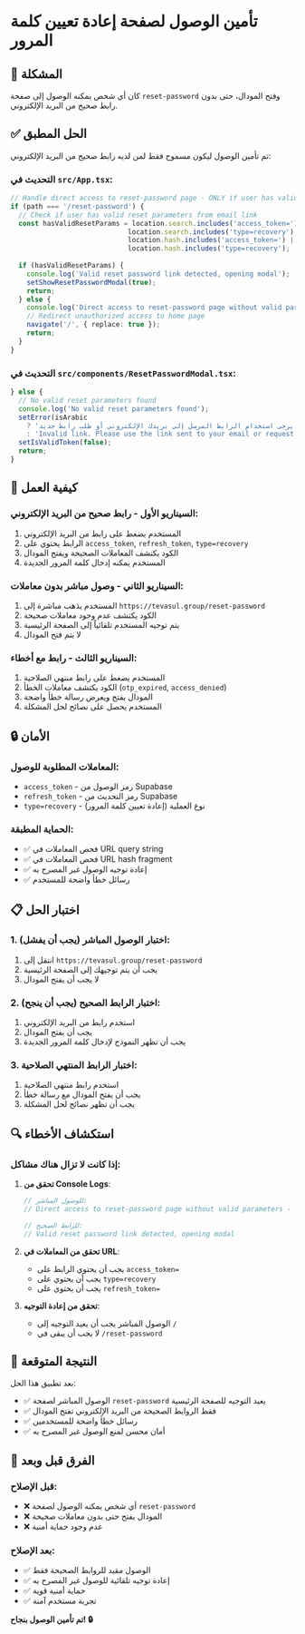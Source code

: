 # تأمين الوصول لصفحة إعادة تعيين كلمة المرور

## 🚨 المشكلة

كان أي شخص يمكنه الوصول إلى صفحة `reset-password` وفتح المودال، حتى بدون رابط صحيح من البريد الإلكتروني.

## ✅ الحل المطبق

تم تأمين الوصول ليكون مسموح فقط لمن لديه رابط صحيح من البريد الإلكتروني:

### التحديث في `src/App.tsx`:

```typescript
// Handle direct access to reset-password page - ONLY if user has valid reset parameters
if (path === '/reset-password') {
  // Check if user has valid reset parameters from email link
  const hasValidResetParams = location.search.includes('access_token=') || 
                             location.search.includes('type=recovery') ||
                             location.hash.includes('access_token=') ||
                             location.hash.includes('type=recovery');
  
  if (hasValidResetParams) {
    console.log('Valid reset password link detected, opening modal');
    setShowResetPasswordModal(true);
    return;
  } else {
    console.log('Direct access to reset-password page without valid parameters - redirecting to home');
    // Redirect unauthorized access to home page
    navigate('/', { replace: true });
    return;
  }
}
```

### التحديث في `src/components/ResetPasswordModal.tsx`:

```typescript
} else {
  // No valid reset parameters found
  console.log('No valid reset parameters found');
  setError(isArabic 
    ? 'رابط غير صالح. يرجى استخدام الرابط المرسل إلى بريدك الإلكتروني أو طلب رابط جديد.'
    : 'Invalid link. Please use the link sent to your email or request a new one.');
  setIsValidToken(false);
  return;
}
```

## 🎯 كيفية العمل

### السيناريو الأول - رابط صحيح من البريد الإلكتروني:
1. المستخدم يضغط على رابط من البريد الإلكتروني
2. الرابط يحتوي على `access_token`, `refresh_token`, `type=recovery`
3. الكود يكتشف المعاملات الصحيحة ويفتح المودال
4. المستخدم يمكنه إدخال كلمة المرور الجديدة

### السيناريو الثاني - وصول مباشر بدون معاملات:
1. المستخدم يذهب مباشرة إلى `https://tevasul.group/reset-password`
2. الكود يكتشف عدم وجود معاملات صحيحة
3. يتم توجيه المستخدم تلقائياً إلى الصفحة الرئيسية
4. لا يتم فتح المودال

### السيناريو الثالث - رابط مع أخطاء:
1. المستخدم يضغط على رابط منتهي الصلاحية
2. الكود يكتشف معاملات الخطأ (`otp_expired`, `access_denied`)
3. المودال يفتح ويعرض رسالة خطأ واضحة
4. المستخدم يحصل على نصائح لحل المشكلة

## 🔒 الأمان

### المعاملات المطلوبة للوصول:
- `access_token` - رمز الوصول من Supabase
- `refresh_token` - رمز التحديث من Supabase  
- `type=recovery` - نوع العملية (إعادة تعيين كلمة المرور)

### الحماية المطبقة:
- ✅ فحص المعاملات في URL query string
- ✅ فحص المعاملات في URL hash fragment
- ✅ إعادة توجيه الوصول غير المصرح به
- ✅ رسائل خطأ واضحة للمستخدم

## 📋 اختبار الحل

### 1. اختبار الوصول المباشر (يجب أن يفشل):
1. انتقل إلى `https://tevasul.group/reset-password`
2. يجب أن يتم توجيهك إلى الصفحة الرئيسية
3. لا يجب أن يفتح المودال

### 2. اختبار الرابط الصحيح (يجب أن ينجح):
1. استخدم رابط من البريد الإلكتروني
2. يجب أن يفتح المودال
3. يجب أن تظهر النموذج لإدخال كلمة المرور الجديدة

### 3. اختبار الرابط المنتهي الصلاحية:
1. استخدم رابط منتهي الصلاحية
2. يجب أن يفتح المودال مع رسالة خطأ
3. يجب أن تظهر نصائح لحل المشكلة

## 🔍 استكشاف الأخطاء

### إذا كانت لا تزال هناك مشاكل:

1. **تحقق من Console Logs**:
   ```javascript
   // للوصول المباشر:
   // Direct access to reset-password page without valid parameters - redirecting to home
   
   // للرابط الصحيح:
   // Valid reset password link detected, opening modal
   ```

2. **تحقق من المعاملات في URL**:
   - يجب أن يحتوي الرابط على `access_token=`
   - يجب أن يحتوي على `type=recovery`
   - يجب أن يحتوي على `refresh_token=`

3. **تحقق من إعادة التوجيه**:
   - الوصول المباشر يجب أن يعيد التوجيه إلى `/`
   - لا يجب أن يبقى في `/reset-password`

## 🎯 النتيجة المتوقعة

بعد تطبيق هذا الحل:
- ✅ الوصول المباشر لصفحة `reset-password` يعيد التوجيه للصفحة الرئيسية
- ✅ فقط الروابط الصحيحة من البريد الإلكتروني تفتح المودال
- ✅ رسائل خطأ واضحة للمستخدمين
- ✅ أمان محسن لمنع الوصول غير المصرح به

## 🔄 الفرق قبل وبعد

### قبل الإصلاح:
- ❌ أي شخص يمكنه الوصول لصفحة `reset-password`
- ❌ المودال يفتح حتى بدون معاملات صحيحة
- ❌ عدم وجود حماية أمنية

### بعد الإصلاح:
- ✅ الوصول مقيد للروابط الصحيحة فقط
- ✅ إعادة توجيه تلقائية للوصول غير المصرح به
- ✅ حماية أمنية قوية
- ✅ تجربة مستخدم آمنة

**تم تأمين الوصول بنجاح! 🔒**
